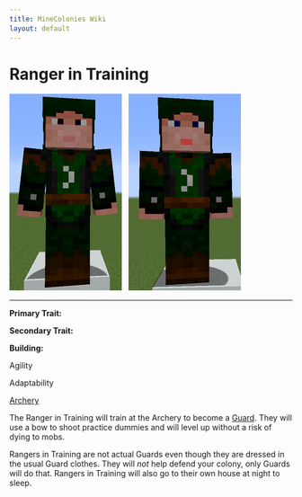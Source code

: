 ```yaml
---
title: MineColonies Wiki
layout: default
---
```

# Ranger in Training

<div class="infobox box text-center">
<img src="../../assets/images/workers/ranger_m.png" alt="Guard Ranger Male" />&nbsp;&nbsp;&nbsp;<img src="../../assets/images/workers/ranger_f.png" alt="Guard Ranger Female" />
<hr />
  <div class="row section-text text-left">
    <div class="col">
      <p><strong>Primary Trait:</strong></p>
      <p><strong>Secondary Trait:</strong></p>
      <p><strong>Building:</strong></p>
    </div>
    <div class="col">
      <p class="traitp">Agility</p>
      <p class="traits">Adaptability</p>
      <p><a href="../buildings/archery">Archery</a></p>
    </div>
  </div>
</div>

The Ranger in Training will train at the Archery to become a [Guard](../../source/workers/guard). They will use a bow to shoot practice dummies and will level up without a risk of dying to mobs.

Rangers in Training are not actual Guards even though they are dressed in the usual Guard clothes. They will *not* help defend your colony, only Guards will do that. Rangers in Training will also go to their own house at night to sleep.
